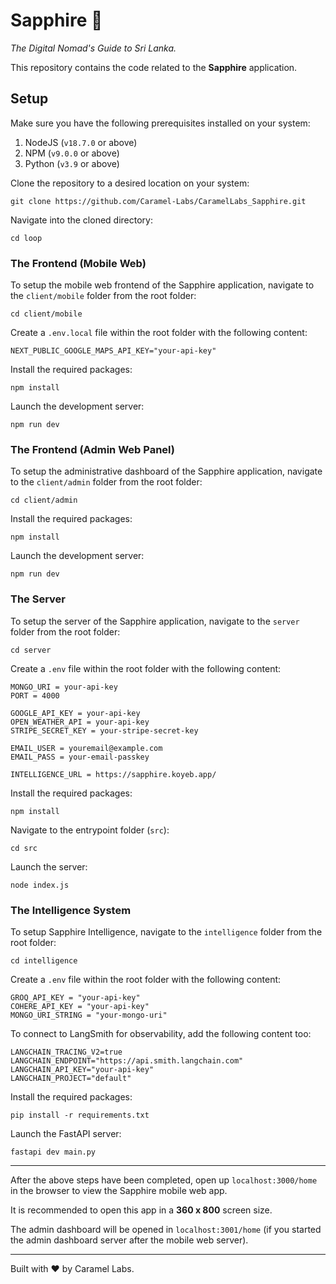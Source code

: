 # Sapphire 🌴

*The Digital Nomad's Guide to Sri Lanka.*

This repository contains the code related to the **Sapphire** application.

## Setup

Make sure you have the following prerequisites installed on your system:

1. NodeJS (`v18.7.0` or above)
2. NPM (`v9.0.0` or above)
3. Python (`v3.9` or above)

Clone the repository to a desired location on your system:

```shell
git clone https://github.com/Caramel-Labs/CaramelLabs_Sapphire.git
```

Navigate into the cloned directory:

```shell
cd loop
```

### The Frontend (Mobile Web)

To setup the mobile web frontend of the Sapphire application, navigate to the `client/mobile` folder from the root folder:

```shell
cd client/mobile
```

Create a `.env.local` file within the root folder with the following content:

```shell
NEXT_PUBLIC_GOOGLE_MAPS_API_KEY="your-api-key"
```

Install the required packages:

```shell
npm install
```

Launch the development server:

```shell
npm run dev
```

### The Frontend (Admin Web Panel)

To setup the administrative dashboard of the Sapphire application, navigate to the `client/admin` folder from the root folder:

```shell
cd client/admin
```

Install the required packages:

```shell
npm install
```

Launch the development server:

```shell
npm run dev
```

### The Server

To setup the server of the Sapphire application, navigate to the `server` folder from the root folder:

```shell
cd server
```

Create a `.env` file within the root folder with the following content:

```shell
MONGO_URI = your-api-key
PORT = 4000

GOOGLE_API_KEY = your-api-key
OPEN_WEATHER_API = your-api-key
STRIPE_SECRET_KEY = your-stripe-secret-key

EMAIL_USER = youremail@example.com
EMAIL_PASS = your-email-passkey

INTELLIGENCE_URL = https://sapphire.koyeb.app/
```

Install the required packages:

```shell
npm install
```

Navigate to the entrypoint folder (`src`):

```shell
cd src
```

Launch the server:

```shell
node index.js
```

### The Intelligence System

To setup Sapphire Intelligence, navigate to the `intelligence` folder from the root folder:

```shell
cd intelligence
```

Create a `.env` file within the root folder with the following content:

```shell
GROQ_API_KEY = "your-api-key"
COHERE_API_KEY = "your-api-key"
MONGO_URI_STRING = "your-mongo-uri"
```

To connect to LangSmith for observability, add the following content too:

```shell
LANGCHAIN_TRACING_V2=true
LANGCHAIN_ENDPOINT="https://api.smith.langchain.com"
LANGCHAIN_API_KEY="your-api-key"
LANGCHAIN_PROJECT="default"
```

Install the required packages:

```shell
pip install -r requirements.txt
```

Launch the FastAPI server:

```shell
fastapi dev main.py
```

---

After the above steps have been completed, open up `localhost:3000/home` in the browser to view the Sapphire mobile web app.

It is recommended to open this app in a <b>360 x 800</b> screen size.

The admin dashboard will be opened in `localhost:3001/home` (if you started the admin dashboard server after the mobile web server).

---

Built with ❤️ by Caramel Labs.
